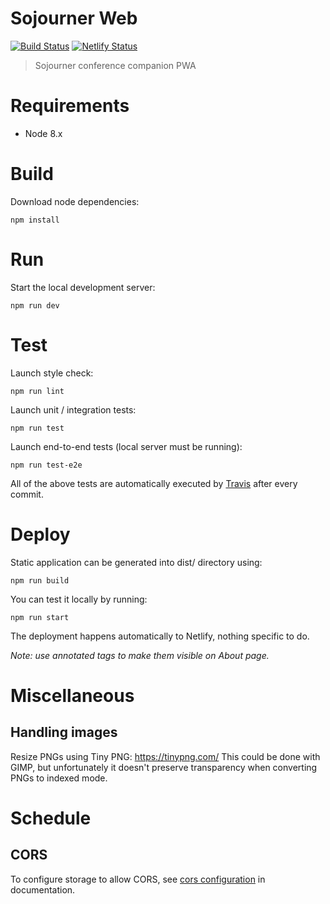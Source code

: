 # Sojourner Web

[![Build Status](https://api.travis-ci.org/loomchild/sojourner-web.svg)](https://travis-ci.org/loomchild/sojourner-web)
[![Netlify Status](https://api.netlify.com/api/v1/badges/7c9b2b95-ea25-4b11-ad7f-47d383770866/deploy-status)](https://app.netlify.com/sites/sojourner/deploys)

> Sojourner conference companion PWA

# Requirements

* Node 8.x

# Build

Download node dependencies:

    npm install

# Run

Start the local development server:

    npm run dev

# Test

Launch style check:

    npm run lint

Launch unit / integration tests:

    npm run test

Launch end-to-end tests (local server must be running):

    npm run test-e2e

All of the above tests are automatically executed by [Travis](https://travis-ci.org/loomchild/sojourner-web) after every commit.

# Deploy

Static application can be generated into dist/ directory using:

    npm run build

You can test it locally by running:

    npm run start

The deployment happens automatically to Netlify, nothing specific to do.

*Note: use annotated tags to make them visible on About page.*

# Miscellaneous

## Handling images

Resize PNGs using Tiny PNG: https://tinypng.com/
This could be done with GIMP, but unfortunately it doesn't preserve transparency when converting PNGs to indexed mode.

# Schedule

## CORS

To configure storage to allow CORS, see [cors configuration](https://firebase.google.com/docs/storage/web/download-files#cors_configuration) in documentation.
